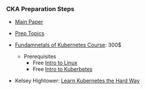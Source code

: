 ### CKA Preparation Steps

* [Main Paper](https://medium.com/devopsturkiye/certified-kubernetes-administrator-cka-rehberi-d356a0892056)

* [Prep Topics](https://github.com/cncf/curriculum/blob/master/CKA_Curriculum_v1.28.pdf)

* [Fundamnetals of Kubernetes Course](https://training.linuxfoundation.org/training/kubernetes-fundamentals/): 300$
  * Prerequisites
    * Free [Intro to Linux](https://training.linuxfoundation.org/training/introduction-to-linux/)
    * Free [Intro to Kuberbetes](https://training.linuxfoundation.org/training/kubernetes-fundamentals/)

* Kelsey Hightower: [Learn Kubernetes the Hard Way](https://github.com/kelseyhightower/kubernetes-the-hard-way)